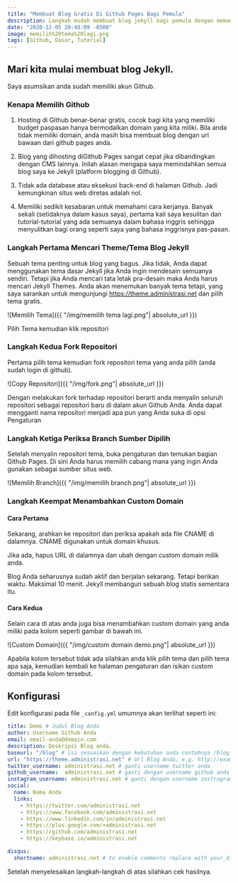 ```yaml
---
title: "Membuat Blog Gratis Di Github Pages Bagi Pemula"
description: Langkah mudah membuat blog jekyll bagi pemula dengan memanfaatkan hosting gratis di Github
date: "2020-12-05 20:48:09 -0500"
image: memilih%20tema%20lagi.png
tags: [Github, Dasar, Tutorial]
---
```


## Mari kita mulai membuat blog Jekyll.
Saya asumsikan anda sudah memiliki akun Github.

### Kenapa Memilih Github
1. Hosting di Github benar-benar gratis, cocok bagi kita yang memiliki budget paspasan hanya bermodalkan domain yang kita miliki. Bila anda tidak memiliki domain, anda masih bisa membuat blog dengan url bawaan dari github pages anda.

2. Blog yang dihosting diGithub Pages sangat cepat jika dibandingkan dengan CMS lainnya. Inilah alasan mengapa saya memindahkan semua blog saya ke Jekyll (platform blogging di Github).

3. Tidak ada database atau eksekusi back-end di halaman Github. Jadi kemungkinan situs web diretas adalah nol.

4. Memiliki sedikit kesabaran untuk memahami cara kerjanya. Banyak sekali (setidaknya dalam kasus saya), pertama kali saya kesulitan dan tutorial-tutorial yang ada semuanya dalam bahasa inggris sehingga menyulitkan bagi orang seperti saya yang bahasa inggrisnya pas-pasan.

### Langkah Pertama Mencari Theme/Tema Blog Jekyll
Sebuah tema penting untuk blog yang bagus. Jika tidak, Anda dapat menggunakan tema dasar Jekyll jika Anda ingin mendesain semuanya sendiri. Tetapi jika Anda mencari tata letak pra-desain maka Anda harus mencari Jekyll Themes. Anda akan menemukan banyak tema tetapi, yang saya sarankan untuk mengunjungi https://theme.administrasi.net dan pilih tema gratis.

![Memilih Tema]({{ "/img/memilih tema lagi.png"| absolute_url }})

Pilih Tema kemudian klik repositori

### Langkah Kedua Fork Repositori
Pertama pilih tema kemudian fork repositori tema yang anda pilih (anda sudah login di github).

![Copy Repositori]({{ "/img/fork.png"| absolute_url }})

Dengan melakukan fork terhadap repositori berarti anda menyalin seluruh repositori sebagai repositori baru di dalam akun Github Anda. Anda dapat mengganti nama repositori menjadi apa pun yang Anda suka di opsi Pengaturan

### Langkah Ketiga Periksa Branch Sumber Dipilih
Setelah menyalin repositori tema, buka pengaturan dan temukan bagian Github Pages. Di sini Anda harus memilih cabang mana yang ingin Anda gunakan sebagai sumber situs web.

![Memilih Branch]({{ "/img/memilih branch.png"| absolute_url }})

### Langkah Keempat Menambahkan Custom Domain
#### Cara Pertama
Sekarang, arahkan ke repositori dan periksa apakah ada file CNAME di dalamnya. CNAME digunakan untuk domain khusus.

Jika ada, hapus URL di dalamnya dan ubah dengan custom domain milik anda. 

Blog Anda seharusnya sudah aktif dan berjalan sekarang. Tetapi berikan waktu. Maksimal 10 menit. Jekyll membangun sebuah blog statis sementara itu.

#### Cara Kedua
Selain cara di atas anda juga bisa menambahkan custom domain yang anda miliki pada kolom seperti gambar di bawah ini. 

![Custom Domain]({{ "/img/custom domain demo.png"| absolute_url }})

Apabila kolom tersebut tidak ada silahkan anda klik pilih tema dan pilih tema apa saja, kemudian kembali ke halaman pengaturan dan isikan custom domain pada kolom tersebut. 

## Konfigurasi
Edit konfigurasi pada file `_config.yml` umumnya akan terlihat seperti ini:

```yaml
title: Demo # Judul Blog Anda
author: Username Github Anda
email: email-anda@domain.com
description: Deskripsi Blog anda.
baseurl: "/blog" # isi sesuaikan dengan kebutuhan anda contohnya /blog
url: "https://theme.administrasi.net" # Url Blog Anda, e.g. http://example.com
twitter_username: administrasi.net # ganti username twitter anda
github_username:  administrasi.net # ganti dengan username github anda
instagram_username: administrasi.net # ganti dengan username instragram
social:
  name: Nama Anda
  links:
    - https://twitter.com/administrasi.net
    - https://www.facebook.com/administrasi.net
    - https://www.linkedin.com/in/administrasi.net
    - https://plus.google.com/+administrasi.net
    - https://github.com/administrasi.net
    - https://keybase.io/administrasi.net

disqus:
  shortname: administrasi.net # to enable comments replace with your_disqus_shortname
```

Setelah menyelesaikan langkah-langkah di atas silahkan cek hasilnya.


